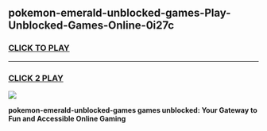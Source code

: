 
## pokemon-emerald-unblocked-games-Play-Unblocked-Games-Online-0i27c
<h3>
<a href="https://premium76.site?title=pokemon-emerald-unblocked-games&ref=24A">CLICK TO PLAY</a></h3>
<hr>

<h3>
<a href="https://premium76.site?title=pokemon-emerald-unblocked-games&ref=24A">CLICK 2 PLAY</a>
  
</h3>

<a href="https://premium76.site?title=pokemon-emerald-unblocked-games&ref=24A"><img src="https://clearcache.store/games.png"></a>


**pokemon-emerald-unblocked-games games unblocked: Your Gateway to Fun and Accessible Online Gaming**
